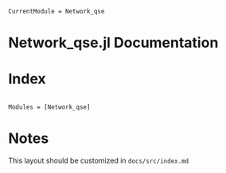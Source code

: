 ```@meta
CurrentModule = Network_qse
```

# Network_qse.jl Documentation



# Index

```@index
```


```@autodocs
Modules = [Network_qse]
```

# Notes
This layout should be customized in `docs/src/index.md`
